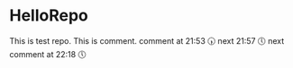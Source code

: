 # HelloRepo

This is test repo.
This is comment.
comment at 21:53 🕠
next 21:57 🕔
next comment at 22:18 🕔
